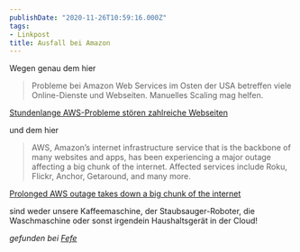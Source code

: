 ```yaml
---
publishDate: "2020-11-26T10:59:16.000Z"
tags:
- Linkpost
title: Ausfall bei Amazon
---
```


Wegen genau dem hier

> Probleme bei Amazon Web Services im Osten der USA betreffen viele Online-Dienste und Webseiten. Manuelles Scaling mag helfen.

[Stundenlange AWS-Probleme stören zahlreiche Webseiten](https://www.heise.de/news/Stundenlange-AWS-Probleme-stoeren-zahlreiche-Webseiten-4971262.html)

und dem hier

> AWS, Amazon’s internet infrastructure service that is the backbone of many websites and apps, has been experiencing a major outage affecting a big chunk of the internet. Affected services include Roku, Flickr, Anchor, Getaround, and many more.

[Prolonged AWS outage takes down a big chunk of the internet](https://www.theverge.com/2020/11/25/21719396/amazon-web-services-aws-outage-down-internet)

sind weder unsere Kaffeemaschine, der Staubsauger-Roboter, die Waschmaschine oder sonst irgendein Haushaltsgerät in der Cloud!

_gefunden bei [Fefe](http://blog.fefe.de/?ts=a14029d2)_

<!--more-->
